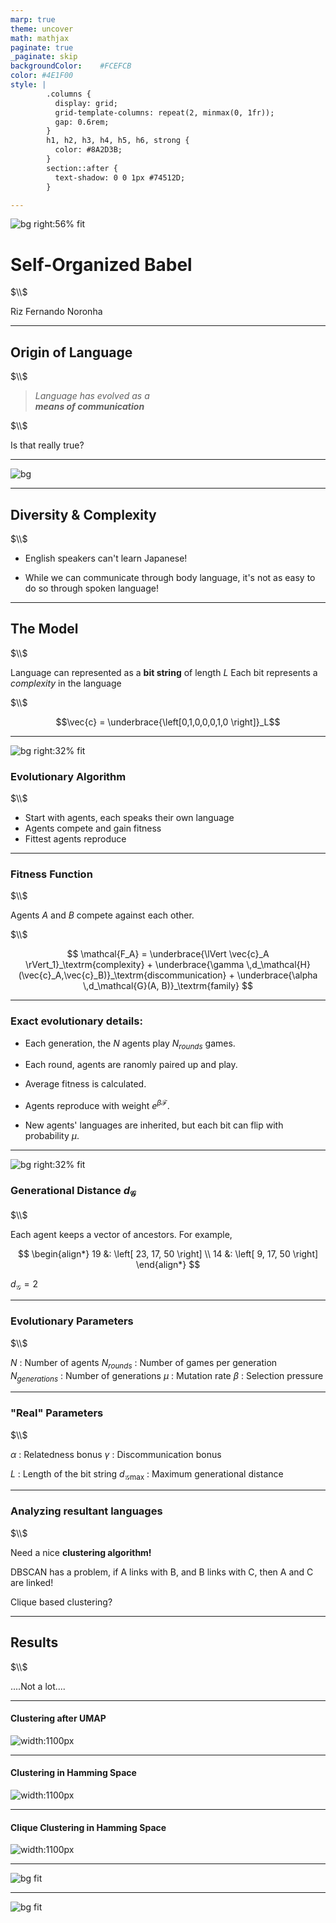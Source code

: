 ```yaml
---
marp: true
theme: uncover
math: mathjax
paginate: true
_paginate: skip
backgroundColor:	#FCEFCB
color: #4E1F00
style: |
        .columns {
          display: grid;
          grid-template-columns: repeat(2, minmax(0, 1fr));
          gap: 0.6rem;
        }
        h1, h2, h3, h4, h5, h6, strong {
          color: #8A2D3B;
        }
        section::after {
          text-shadow: 0 0 1px #74512D;
        }

---
```


![bg right:56% fit](../fig/may28/babel_tower.png)

# Self-Organized Babel

$\\$

Riz Fernando Noronha

---

## Origin of Language

$\\$

> *Language has evolved as a <br> **means of communication***

$\\$

Is that  really true?

---

![bg](../fig/may28/language_tree.png)

---

## Diversity & Complexity

$\\$

- English speakers can't learn Japanese!

- While we can communicate through body language, it's not as easy to do so through spoken language!

---

## The Model

$\\$

Language can represented as a **bit string** of length $L$
Each bit represents a *complexity* in the language

$\\$

$$\vec{c} = \underbrace{\left[0,1,0,0,0,1,0 \right]}_L$$

---

![bg right:32% fit](../fig/may28/agents.png)

### Evolutionary Algorithm

$\\$

- Start with agents, each speaks their own language
- Agents compete and gain fitness
- Fittest agents reproduce

---

### Fitness Function

$\\$

Agents $A$ and $B$ compete against each other.

$\\$

$$ \mathcal{F_A} = \underbrace{\lVert \vec{c}_A \rVert_1}_\textrm{complexity} + \underbrace{\gamma \,d_\mathcal{H}(\vec{c}_A,\vec{c}_B)}_\textrm{discommunication} + \underbrace{\alpha \,d_\mathcal{G}(A, B)}_\textrm{family} $$

---

### Exact evolutionary details:

- Each generation, the $N$ agents play $N_{rounds}$ games.

- Each round, agents are ranomly paired up and play.

- Average fitness is calculated.

- Agents reproduce with weight $e^{\beta \mathcal{F}}$.

- New agents' languages are inherited, but each bit can flip with probability $\mu$.


---

![bg right:32% fit](../fig/may28/random_tree.png)

### Generational Distance $d_\mathcal{G}$

$\\$

Each agent keeps a vector of ancestors. For example,

$$
\begin{align*}
19 &: \left[ 23, 17, 50 \right] \\
14 &: \left[ 9, 17, 50 \right]  
\end{align*}
$$

$d_\mathcal{G}=2$

---

### Evolutionary Parameters

$\\$

$N$ : Number of agents
$N_{rounds}$ : Number of games per generation
$N_{generations}$ : Number of generations
$\mu$ : Mutation rate
$\beta$ : Selection pressure

---

### "Real" Parameters

$\\$

$\alpha$ : Relatedness bonus
$\gamma$ : Discommunication bonus

$L$ : Length of the bit string
${d_\mathcal{G}}_\textrm{max}$ : Maximum generational distance

---

### Analyzing resultant languages

$\\$

Need a nice **clustering algorithm!**

DBSCAN has a problem, if A links with B, and B links with C, then A and C are linked!

Clique based clustering?


---

## Results

$\\$

....Not a lot....

---

#### Clustering after UMAP

![width:1100px](../fig/may28/clusters/fixed_clusters_g_-10_N_1000_L_16.png)

---

#### Clustering in Hamming Space

![width:1100px](../fig/may28/clusters/hamming_clusters_g_-10_N_1000_L_16.png)

---

#### Clique Clustering in Hamming Space

![width:1100px](../fig/may28/clusters/clique_clusters_g_-10_N_1000_L_16.png)

---

![bg fit](../fig/may28/fitness_heatmap_high_beta.png)

---

![bg fit](../fig/may28/language_heatmap_high_beta.png)

